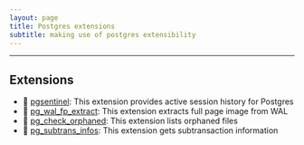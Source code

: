 ```yaml
---
layout: page
title: Postgres extensions
subtitle: making use of postgres extensibility
---
```


---------------

## Extensions

* :elephant: [pgsentinel](https://github.com/pgsentinel/pgsentinel): This extension provides active session history for Postgres
* :elephant: [pg_wal_fp_extract](https://github.com/bdrouvot/pg_wal_fp_extract): This extension extracts full page image from WAL
* :elephant: [pg_check_orphaned](https://github.com/bdrouvot/pg_check_orphaned): This extension lists orphaned files
* :elephant: [pg_subtrans_infos](https://github.com/bdrouvot/pg_subtrans_infos): This extension gets subtransaction information
